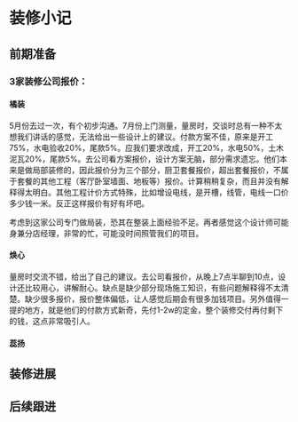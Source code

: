 # 装修小记
## 前期准备
### 3家装修公司报价：
#### 橘装
5月份去过一次，有个初步沟通。7月份上门测量，量房时，交谈时总有一种不太想我们讲话的感觉，无法给出一些设计上的建议。付款方案不佳，原来是开工75%，水电验收20%，尾款5%。应我们要求改成，开工20%，水电50%，土木泥瓦20%，尾款5%。去公司看方案报价，设计方案无脑，部分需求遗忘。他们本来是做局部装修的，因此报价分为三个部分，厨卫套餐报价，超出套餐报价，不属于套餐的其他工程（客厅卧室墙面、地板等）报价。计算稍稍复杂，而且并没有解释得太明白。其他工程计价方式特殊，比如增设电线，是开槽，线管，电线一口价多少钱一米。反正这样报价有好有坏吧。

考虑到这家公司专门做局装，恐其在整装上面经验不足。再者感觉这个设计师可能身兼分店经理，非常的忙，可能没时间照管我们的项目。
#### 焕心
量房时交流不错，给出了自己的建议。去公司看报价，从晚上7点半聊到10点，设计还比较用心，讲解耐心。缺点是缺少部分现场施工知识，有些问题解释得不太清楚。缺少很多报价，报价整体偏低，让人感觉后期会有很多加钱项目。另外值得一提的地方，就是他们的付款方式新奇，先付1-2w的定金，整个装修交付再付剩下的钱，这点非常吸引人。
#### 蕊扬


## 装修进展
## 后续跟进